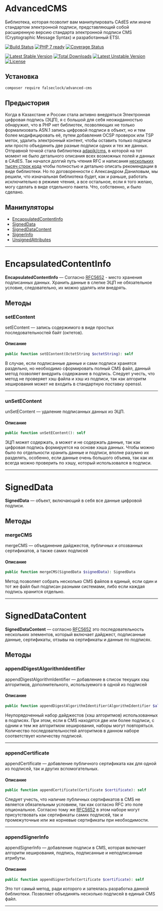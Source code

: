 # AdvancedCMS
Библиотека, которая позволит вам манипулировать CAdES или иначе стандартом электронной подписи, представляющий 
собой расширенную версию стандарта электронной подписи CMS (Cryptographic Message Syntax) и разработанный ETSI.

[![Build Status](https://travis-ci.org/Falseclock/AdvancedCMS.svg?branch=master)](https://travis-ci.org/Falseclock/AdvancedCMS)
[![PHP 7 ready](https://php7ready.timesplinter.ch/Falseclock/AdvancedCMS/master/badge.svg)](https://travis-ci.org/Falseclock/AdvancedCMS)
[![Coverage Status](https://coveralls.io/repos/github/Falseclock/AdvancedCMS/badge.svg?branch=master&v=2)](https://coveralls.io/github/Falseclock/AdvancedCMS?branch=master)

[![Latest Stable Version](https://poser.pugx.org/falseclock/advanced-cms/v)](//packagist.org/packages/falseclock/advanced-cms)
[![Total Downloads](https://poser.pugx.org/falseclock/advanced-cms/downloads)](//packagist.org/packages/falseclock/advanced-cms)
[![Latest Unstable Version](https://poser.pugx.org/falseclock/advanced-cms/v/unstable)](//packagist.org/packages/falseclock/advanced-cms)
[![License](https://poser.pugx.org/falseclock/advanced-cms/license)](//packagist.org/packages/falseclock/advanced-cms)

Установка
------------

```bash
composer require falseclock/advanced-cms
```

Предыстория
------------
Когда в Казахстане и России стала активно внедряться Электронная цифровая подпись (ЭЦП), я с большой для себя неожиданностью обнаружил,
что в PHP нет библиотек, позволяющих не только формализовать ASN.1 запись цифровой подписи в объект, но и тем более модифицировать её, путем добавления
OCSP проверок или TSP меток, удалить электронный контент, чтобы оставить только подписи или просто объединить две разные подписи одних и тех же данных.
Отправной точкой стала библиотека [adapik/cms](https://github.com/Adapik/CMS), в которой на тот момент не было детального описания всех возможных полей и данных в
CAdES. Так начался долгий путь чтения RFC и написания [нескольких тысяч строк кода](https://github.com/Adapik/CMS/graphs/contributors) чтобы полностью и 
детально описать рекомендации в виде библиотеки. Но по договоренности с Александром Даниловым, мы решили, что изначальная библиотека будет, как и раньше,
работать исключительно в режиме чтения, а все остальное, если я того желаю, могу сделать в виде отдельного пакета. Что, собственно, и было сделано.


## Манипуляторы

* [EncapsulatedContentInfo](#EncapsulatedContentInfo)
* [SignedData](#_SignedData_)
* [SignedDataContent](#SignedDataContent)
* [SignerInfo](#SignerInfo)
* [UnsignedAttributes](#UnsignedAttributes)

* * *

# **EncapsulatedContentInfo**
**EncapsulatedContentInfo** — Согласно [RFC5652](https://datatracker.ietf.org/doc/html/rfc5652#section-5.2) - место хранения подписанных данных. Хранить
данные в слепке ЭЦП не обязательное условие, следовательно, их можно удалять или внедрять. 

## **Методы**

### **setEContent**

setEContent — запись содержимого в виде простых последовательностей байт (октетов).

#### Описание

```php
public function setEContent(OctetString $octetString): self
```

В случае, если подписанные данные и сами подписи хранятся раздельно, но необходимо сформировать полный CMS файл, данный метод позволяет
внедрить содержание в подпись. Следует учесть, что метод не проверяет хэш файла и хэш из подписи, так как алгоритм хеширования может не входить
в стандартную поставку openssl.

* * *

### **unSetEContent**

unSetEContent — удаление подписанных данных из ЭЦП.

#### Описание

```php
public function unSetEContent(): self
```

ЭЦП может содержать, а может и не содержать данные, так как цифровая подпись формируется на основе хэша данных. Чтобы можно было по отдельности
хранить данные и подписи, вполне разумно их разделять, особенно, если данные очень большого объема, так как их всегда можно проверить по хэшу, 
который использовался в подписи. 

* * *

# **SignedData**
**SignedData** — объект, включающий в себя все данные цифровой подписи.

## **Методы**

### **mergeCMS**

mergeCMS — объединение дайджестов, публичных и отозванных сертификатов, а также самих подписей

#### Описание

```php
public function mergeCMS(SignedData $signedData): SignedData
```

Метод позволяет собрать несколько CMS файлов в единый, если один и тот же файл был подписан разными системами, либо если каждая подпись хранится отдельно.

* * *

# **SignedDataContent**
**SignedDataContent** — согласно [RFC5652](https://datatracker.ietf.org/doc/html/rfc5652#section-5.1) это последовательность нескольких элементов, который включает
дайджест, подписанные данные, сертификаты, отзывы на сертификаты и данные по подписях.

## **Методы**

### **appendDigestAlgorithmIdentifier**

appendDigestAlgorithmIdentifier — добавление в список текущих хэш алгоритмов, дополнительного, используемого в одной из подписей

#### Описание

```php
public function appendDigestAlgorithmIdentifier(AlgorithmIdentifier $algorithmIdentifier): self
```

Неупорядоченный набор дайджестов (хэш алгоритмов) использованных в подписях. При этом, если в CMS находятся две или более подписи, с одним и тем же
алгоритмом хеширования, наборы могут повторяться. Количество последовательностей алгоритмов в данном наборе соответствует количеству подписей.

* * *

### **appendCertificate**

appendCertificate — добавление публичного сертификата как для одной из подписей, так и других вспомогательных.

#### Описание

```php
public function appendCertificate(Certificate $certificate): self
```

Следует учесть, что наличие публичных сертификатов в CMS не является обязательным условием, так как согласно RFC это поле опциональное. Согласно тому же 
[RFC5652](https://datatracker.ietf.org/doc/html/rfc5652#section-10.2.3) в этом наборе могут присутствовать как сертификаты самих подписей, так и промежуточные
или же корневые сертификаты при необходимости.

* * *

### **appendSignerInfo**

appendSignerInfo — добавление подписи в CMS, которая включает алгоритм хеширования, подпись, подписанные и неподписанные атрибуты.

#### Описание

```php
public function appendSignerInfo(Certificate $certificate): self
```

Это тот самый метод, ради которого и затеялась разработка данной библиотеки. Позволяет объединять несколько подписей в единый CMS файл.

* * *

